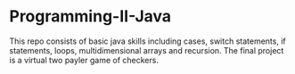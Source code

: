 # Programming-II-Java

This repo consists of basic java skills including cases, switch statements, if statements, loops, multidimensional arrays and recursion. The final project is a virtual two payler game of checkers.
